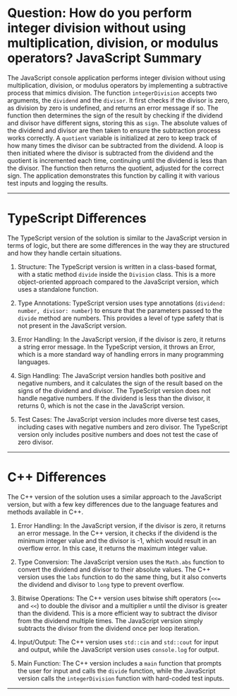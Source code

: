# Question: How do you perform integer division without using multiplication, division, or modulus operators? JavaScript Summary

The JavaScript console application performs integer division without using multiplication, division, or modulus operators by implementing a subtractive process that mimics division. The function `integerDivision` accepts two arguments, the `dividend` and the `divisor`. It first checks if the divisor is zero, as division by zero is undefined, and returns an error message if so. The function then determines the sign of the result by checking if the dividend and divisor have different signs, storing this as `sign`. The absolute values of the dividend and divisor are then taken to ensure the subtraction process works correctly. A `quotient` variable is initialized at zero to keep track of how many times the divisor can be subtracted from the dividend. A loop is then initiated where the divisor is subtracted from the dividend and the quotient is incremented each time, continuing until the dividend is less than the divisor. The function then returns the quotient, adjusted for the correct sign. The application demonstrates this function by calling it with various test inputs and logging the results.

---

# TypeScript Differences

The TypeScript version of the solution is similar to the JavaScript version in terms of logic, but there are some differences in the way they are structured and how they handle certain situations.

1. Structure: The TypeScript version is written in a class-based format, with a static method `divide` inside the `Division` class. This is a more object-oriented approach compared to the JavaScript version, which uses a standalone function.

2. Type Annotations: TypeScript version uses type annotations (`dividend: number, divisor: number`) to ensure that the parameters passed to the `divide` method are numbers. This provides a level of type safety that is not present in the JavaScript version.

3. Error Handling: In the JavaScript version, if the divisor is zero, it returns a string error message. In the TypeScript version, it throws an Error, which is a more standard way of handling errors in many programming languages.

4. Sign Handling: The JavaScript version handles both positive and negative numbers, and it calculates the sign of the result based on the signs of the dividend and divisor. The TypeScript version does not handle negative numbers. If the dividend is less than the divisor, it returns 0, which is not the case in the JavaScript version.

5. Test Cases: The JavaScript version includes more diverse test cases, including cases with negative numbers and zero divisor. The TypeScript version only includes positive numbers and does not test the case of zero divisor.

---

# C++ Differences

The C++ version of the solution uses a similar approach to the JavaScript version, but with a few key differences due to the language features and methods available in C++.

1. Error Handling: In the JavaScript version, if the divisor is zero, it returns an error message. In the C++ version, it checks if the dividend is the minimum integer value and the divisor is -1, which would result in an overflow error. In this case, it returns the maximum integer value.

2. Type Conversion: The JavaScript version uses the `Math.abs` function to convert the dividend and divisor to their absolute values. The C++ version uses the `labs` function to do the same thing, but it also converts the dividend and divisor to `long` type to prevent overflow.

3. Bitwise Operations: The C++ version uses bitwise shift operators (`<<=` and `<<`) to double the divisor and a multiplier `m` until the divisor is greater than the dividend. This is a more efficient way to subtract the divisor from the dividend multiple times. The JavaScript version simply subtracts the divisor from the dividend once per loop iteration.

4. Input/Output: The C++ version uses `std::cin` and `std::cout` for input and output, while the JavaScript version uses `console.log` for output.

5. Main Function: The C++ version includes a `main` function that prompts the user for input and calls the `divide` function, while the JavaScript version calls the `integerDivision` function with hard-coded test inputs.

---
